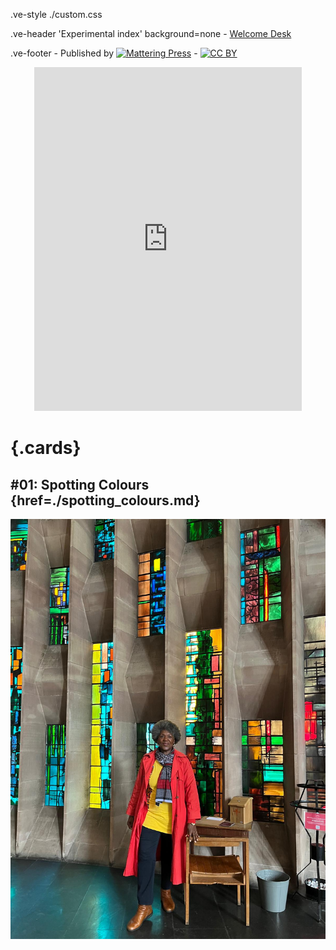 .ve-style ./custom.css

.ve-header 'Experimental index' background=none
    - [Welcome Desk](/)

.ve-footer
    - Published by [![Mattering Press](https://www.matteringpress.org/wp-content/themes/matteringpress/img/mattering-press.png)](https://www.matteringpress.org/)
    - [![CC BY](https://licensebuttons.net/l/by/4.0/88x31.png)](https://creativecommons.org/licenses/by/4.0/)

<center><iframe src="https://archive.org/details/birdbookillustra00reedrich/mode/2up?view=theater" width="85%" height="550px" frameborder="0" webkitallowfullscreen="true" mozallowfullscreen="true" allowfullscreen></iframe></center>

# {.cards}

## #01: Spotting Colours {href=./spotting_colours.md}

![](/media/monica_brown_12.jpg)